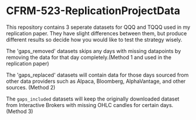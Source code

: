 # CFRM-523-ReplicationProjectData

This repository contains 3 seperate datasets for QQQ and TQQQ used in my replication paper. They have slight differences between them, but produce different results so decide how you would like to test the strategy wisely.

The 'gaps_removed' datasets skips any days with missing datapoints by removing the data for that day completely.(Method 1 and used in the replication paper)

The 'gaps_replaced' datasets will contain data for those days sourced from other data providers such as Alpaca, Bloomberg, AlphaVantage, and other sources. (Method 2)

The `gaps_included` datasets will keep the originally downloaded dataset from Interactive Brokers with missing OHLC candles for certain days. (Method 3)
